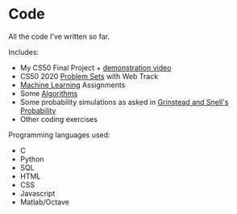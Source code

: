 # Code
All the code I've written so far.

Includes:
- My CS50 Final Project + [demonstration video](https://www.youtube.com/watch?v=3pOB0Sdsuko)
- CS50 2020 [Problem Sets](https://cs50.harvard.edu/x/2020/) with Web Track
- [Machine Learning](https://www.coursera.org/learn/machine-learning) Assignments
- Some [Algorithms](https://www.coursera.org/specializations/algorithms)
- Some probability simulations as asked in [Grinstead and Snell's Probability](https://math.dartmouth.edu/~prob/prob/prob.pdf)
- Other coding exercises

Programming languages used:
- C
- Python
- SQL
- HTML
- CSS
- Javascript
- Matlab/Octave
